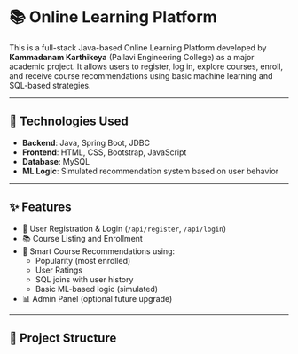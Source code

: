 # 📚 Online Learning Platform

This is a full-stack Java-based Online Learning Platform developed by **Kammadanam Karthikeya** (Pallavi Engineering College) as a major academic project. It allows users to register, log in, explore courses, enroll, and receive course recommendations using basic machine learning and SQL-based strategies.

---

## 🔧 Technologies Used

- **Backend**: Java, Spring Boot, JDBC
- **Frontend**: HTML, CSS, Bootstrap, JavaScript
- **Database**: MySQL
- **ML Logic**: Simulated recommendation system based on user behavior

---

## ✨ Features

- 🔐 User Registration & Login (`/api/register`, `/api/login`)
- 📚 Course Listing and Enrollment
- 🎯 Smart Course Recommendations using:
  - Popularity (most enrolled)
  - User Ratings
  - SQL joins with user history
  - Basic ML-based logic (simulated)
- 📊 Admin Panel (optional future upgrade)

---

## 📂 Project Structure

